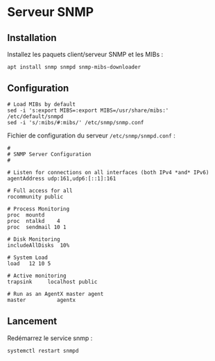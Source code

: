 # Serveur SNMP

## Installation

Installez les paquets client/serveur SNMP et les MIBs :

	apt install snmp snmpd snmp-mibs-downloader

## Configuration

	# Load MIBs by default
	sed -i 's:export MIBS=:export MIBS=/usr/share/mibs:' /etc/default/snmpd
	sed -i 's/:mibs/#:mibs/' /etc/snmp/snmp.conf

Fichier de configuration du serveur `/etc/snmp/snmpd.conf` :

	#
	# SNMP Server Configuration
	#

	# Listen for connections on all interfaces (both IPv4 *and* IPv6)
	agentAddress udp:161,udp6:[::1]:161

	# Full access for all
	rocommunity public

	# Process Monitoring
	proc  mountd
	proc  ntalkd    4
	proc  sendmail 10 1

	# Disk Monitoring
	includeAllDisks  10%

	# System Load
	load   12 10 5

	# Active monitoring
	trapsink     localhost public

	# Run as an AgentX master agent
	master          agentx


## Lancement

Redémarrez le service snmp :

	systemctl restart snmpd
